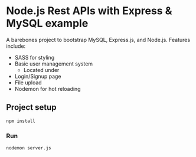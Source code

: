 # Node.js Rest APIs with Express & MySQL example

A barebones project to bootstrap MySQL, Express.js, and Node.js. Features include:  

- SASS for styling
- Basic user management system 
    - Located under    
- Login/Signup page
- File upload
- Nodemon for hot reloading

## Project setup
```
npm install
```

### Run
```
nodemon server.js
```
